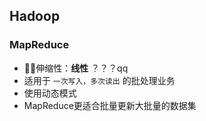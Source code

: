 ## Hadoop

### MapReduce

- 伸缩性：**线性** ？？？qq
- 适用于 `一次写入，多次读出` 的批处理业务
- 使用动态模式
- MapReduce更适合批量更新大批量的数据集